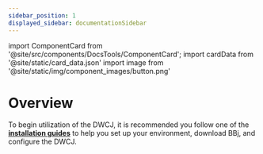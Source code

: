 ```yaml
---
sidebar_position: 1
displayed_sidebar: documentationSidebar
---
```

import ComponentCard from '@site/src/components/DocsTools/ComponentCard';
import cardData from '@site/static/card_data.json'
import image from '@site/static/img/component_images/button.png'

# Overview

To begin utilization of the DWCJ, it is recommended you follow one of the
**[installation guides](/docs/installation)** to
help you set up your environment, download BBj, and configure the DWCJ.

<!-- <ComponentCard imagePath={cardData.button.image} title={cardData.button.title} description="The button component allows users to perform actions. It comes in several different style variants and supports icons as well as text labels"/>
<ComponentCard imagePath={image} title="Button" description="The button component allows users to perform actions. It comes in several different style variants and supports icons as well as text labels"/> -->
